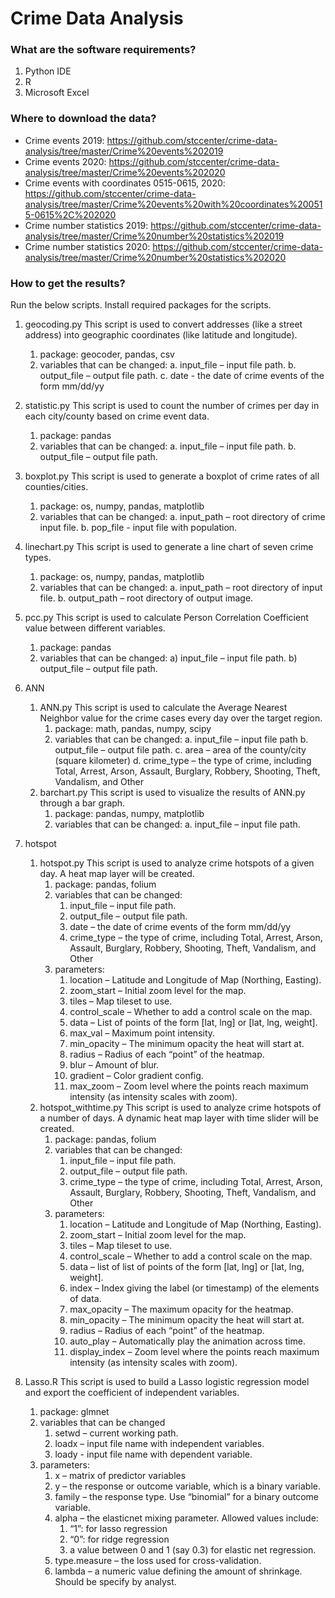 <!--
 * @Author: your name
 * @Date: 2020-09-23 17:36:34
 * @LastEditTime: 2020-09-24 17:25:58
 * @LastEditors: Please set LastEditors
 * @Description: In User Settings Edit
 * @FilePath: \github_test\crime_readme.md
-->
# Crime Data Analysis

### What are the software requirements?
1.	Python IDE
2.	R
3.	Microsoft Excel

### Where to download the data?
- Crime events 2019: <https://github.com/stccenter/crime-data-analysis/tree/master/Crime%20events%202019>
- Crime events 2020: <https://github.com/stccenter/crime-data-analysis/tree/master/Crime%20events%202020>
- Crime events with coordinates 0515-0615, 2020: <https://github.com/stccenter/crime-data-analysis/tree/master/Crime%20events%20with%20coordinates%200515-0615%2C%202020>
- Crime number statistics 2019: <https://github.com/stccenter/crime-data-analysis/tree/master/Crime%20number%20statistics%202019>
- Crime number statistics 2020: <https://github.com/stccenter/crime-data-analysis/tree/master/Crime%20number%20statistics%202020>


### How to get the results?
Run the below scripts. Install required packages for the scripts.
1.	geocoding.py
This script is used to convert addresses (like a street address) into geographic coordinates (like latitude and longitude).
    1.	package: geocoder, pandas, csv
    2.	variables that can be changed:
        a.	input_file – input file path.
        b.	output_file – output file path.
        c.	date - the date of crime events of the form mm/dd/yy
2.	statistic.py
This script is used to count the number of crimes per day in each city/county based on crime event data.
    1.	package: pandas
    2.	variables that can be changed:
        a.	input_file – input file path.
        b.	output_file – output file path.
3.	boxplot.py
This script is used to generate a boxplot of crime rates of all counties/cities.
    1.	package: os, numpy, pandas, matplotlib
    2.	variables that can be changed:
        a.	input_path – root directory of crime input file.
        b.	pop_file - input file with population.
4.	linechart.py
This script is used to generate a line chart of seven crime types.
    1.	package: os, numpy, pandas, matplotlib
    2.	variables that can be changed:
        a.	input_path – root directory of input file.
        b.	output_path – root directory of output image.
5.	pcc.py
This script is used to calculate Person Correlation Coefficient value between different variables.
    1.	package: pandas
    2.	variables that can be changed:
        a)	input_file – input file path.
        b)	output_file – output file path.
6.	ANN
    1. ANN.py
    This script is used to calculate the Average Nearest Neighbor value for the crime cases every day over the target region.
        1.	package: math, pandas, numpy, scipy
        2.	variables that can be changed:
            a.	input_file – input file path
            b.	output_file – output file path.
            c.	area – area of the county/city (square kilometer)
            d.	crime_type – the type of crime, including Total, Arrest, Arson, Assault, Burglary, Robbery, Shooting, Theft, Vandalism, and Other
    2. barchart.py
    This script is used to visualize the results of ANN.py through a bar graph.
        1.	package: pandas, numpy, matplotlib
        2.	variables that can be changed:
            a.	input_file – input file path.
7.	hotspot
    1. hotspot.py
    This script is used to analyze crime hotspots of a given day. A heat map layer will be created.
        1.	package: pandas, folium
        2.	variables that can be changed:
            1.	input_file – input file path.
            2.	output_file – output file path.
            3.	date – the date of crime events of the form mm/dd/yy
            4.	crime_type – the type of crime, including Total, Arrest, Arson, Assault, Burglary, Robbery, Shooting, Theft, Vandalism, and Other
        3.	parameters:
            1.	location – Latitude and Longitude of Map (Northing, Easting).
            2.	zoom_start – Initial zoom level for the map.
            3.  tiles – Map tileset to use.
            4.	control_scale – Whether to add a control scale on the map.
            5.	data – List of points of the form [lat, lng] or [lat, lng, weight].
            6.	max_val – Maximum point intensity.
            7.	min_opacity – The minimum opacity the heat will start at.
            8.	radius – Radius of each “point” of the heatmap.
            9.	blur – Amount of blur.
            10.	gradient – Color gradient config.
            11.	max_zoom – Zoom level where the points reach maximum intensity (as intensity scales with zoom).
    2. hotspot_withtime.py
    This script is used to analyze crime hotspots of a number of days. A dynamic heat map layer with time slider will be created.
        1.	package: pandas, folium
        2.	variables that can be changed:
            1.	input_file – input file path.
            2.	output_file – output file path.
            3.	crime_type – the type of crime, including Total, Arrest, Arson, Assault, Burglary, Robbery, Shooting, Theft, Vandalism, and Other
        3.	parameters:
            1.	location – Latitude and Longitude of Map (Northing, Easting).
            2.	zoom_start – Initial zoom level for the map.
            3.	tiles – Map tileset to use.
            4.	control_scale – Whether to add a control scale on the map.
            5.	data – list of list of points of the form [lat, lng] or [lat, lng, weight].
            6.	index – Index giving the label (or timestamp) of the elements of data.
            7.	max_opacity – The maximum opacity for the heatmap.
            8.	min_opacity – The minimum opacity the heat will start at.
            9.	radius – Radius of each “point” of the heatmap.
            10.	auto_play – Automatically play the animation across time.
            11.	display_index – Zoom level where the points reach maximum intensity (as intensity scales with zoom).

8.	Lasso.R
This script is used to build a Lasso logistic regression model and export the coefficient of independent variables.
    1.	package: glmnet
    2.	variables that can be changed
        1.	setwd – current working path.
        2.	loadx – input file name with independent variables.
        3.	loady - input file name with dependent variable.
    3.	parameters:
        1.	x – matrix of predictor variables
        2.	y – the response or outcome variable, which is a binary variable.
        3.	family – the response type. Use “binomial” for a binary outcome variable.
        4.	alpha – the elasticnet mixing parameter. Allowed values include:
            1.	“1”: for lasso regression
            2.	“0”: for ridge regression
            3.	a value between 0 and 1 (say 0.3) for elastic net regression.
        5.	type.measure – the loss used for cross-validation.
        6.	lambda – a numeric value defining the amount of shrinkage. Should be specify by analyst.
